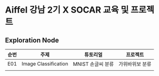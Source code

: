 # Aiffel 강남 2기 X SOCAR 교육 및 프로젝트

## Exploration Node
|순번|주제|튜토리얼|프로젝트|
|-|--------|--------------|-----------------|
|E01|Image Classification|MNIST 손글씨 분류|가위바위보 분류|
|||||

